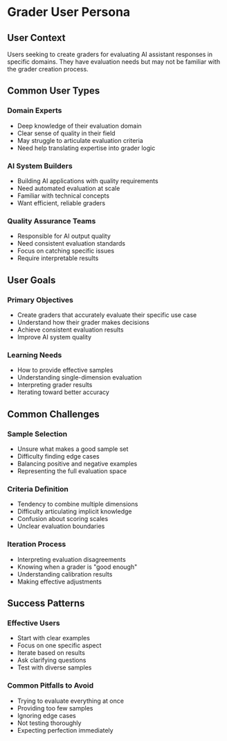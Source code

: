 # Grader User Persona

## User Context

Users seeking to create graders for evaluating AI assistant responses in specific domains. They have evaluation needs but may not be familiar with the grader creation process.

## Common User Types

### Domain Experts

- Deep knowledge of their evaluation domain
- Clear sense of quality in their field
- May struggle to articulate evaluation criteria
- Need help translating expertise into grader logic

### AI System Builders

- Building AI applications with quality requirements
- Need automated evaluation at scale
- Familiar with technical concepts
- Want efficient, reliable graders

### Quality Assurance Teams

- Responsible for AI output quality
- Need consistent evaluation standards
- Focus on catching specific issues
- Require interpretable results

## User Goals

### Primary Objectives

- Create graders that accurately evaluate their specific use case
- Understand how their grader makes decisions
- Achieve consistent evaluation results
- Improve AI system quality

### Learning Needs

- How to provide effective samples
- Understanding single-dimension evaluation
- Interpreting grader results
- Iterating toward better accuracy

## Common Challenges

### Sample Selection

- Unsure what makes a good sample set
- Difficulty finding edge cases
- Balancing positive and negative examples
- Representing the full evaluation space

### Criteria Definition

- Tendency to combine multiple dimensions
- Difficulty articulating implicit knowledge
- Confusion about scoring scales
- Unclear evaluation boundaries

### Iteration Process

- Interpreting evaluation disagreements
- Knowing when a grader is "good enough"
- Understanding calibration results
- Making effective adjustments

## Success Patterns

### Effective Users

- Start with clear examples
- Focus on one specific aspect
- Iterate based on results
- Ask clarifying questions
- Test with diverse samples

### Common Pitfalls to Avoid

- Trying to evaluate everything at once
- Providing too few samples
- Ignoring edge cases
- Not testing thoroughly
- Expecting perfection immediately
